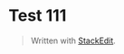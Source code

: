
# Test 111

> Written with [StackEdit](https://stackedit.io/).
<!--stackedit_data:
eyJoaXN0b3J5IjpbLTYzMDQ5NTEzMl19
-->